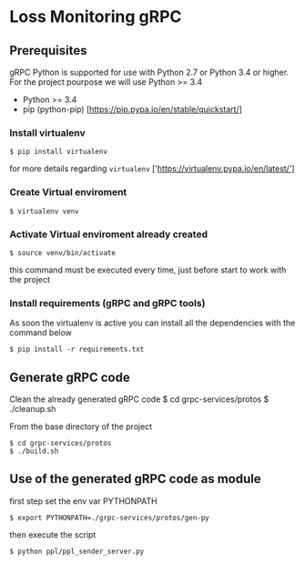 # Loss Monitoring gRPC

## Prerequisites

gRPC Python is supported for use with Python 2.7 or Python 3.4 or higher.
For the project pourpose we will use Python >= 3.4

- Python >= 3.4
- pip (python-pip) [https://pip.pypa.io/en/stable/quickstart/]

### Install virtualenv

    $ pip install virtualenv

for more details regarding `virtualenv` ['https://virtualenv.pypa.io/en/latest/']

### Create Virtual enviroment

    $ virtualenv venv

### Activate Virtual enviroment already created

    $ source venv/bin/activate

this command must be executed every time, just before start to work with the project

### Install requirements (gRPC and gRPC tools)

As soon the virtualenv is active you can install all the dependencies with the command below

    $ pip install -r requirements.txt

## Generate gRPC code

Clean the already generated gRPC code
    $ cd grpc-services/protos
    $ ./cleanup.sh

From the base directory of the project

    $ cd grpc-services/protos
    $ ./build.sh

## Use of the generated gRPC code as module

first step set the env var PYTHONPATH

    $ export PYTHONPATH=./grpc-services/protos/gen-py

then execute the script

    $ python ppl/ppl_sender_server.py
